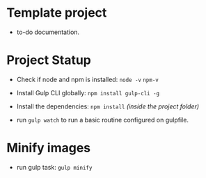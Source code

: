 # Template project

- to-do documentation.

# Project Statup

- Check if node and npm is installed:
  `node -v`
  `npm-v`

- Install Gulp CLI globally:
  `npm install gulp-cli -g`

- Install the dependencies:
  `npm install`
  _(inside the project folder)_

- run `gulp watch` to run a basic routine configured on gulpfile.

# Minify images

- run gulp task:
  `gulp minify`
